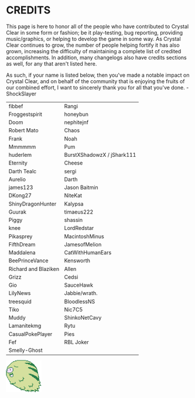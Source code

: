 # CREDITS

This page is here to honor all of the people who have contributed to Crystal Clear in some form or fashion; be it play-testing, bug reporting, providing music/graphics, or helping to develop the game in some way. As Crystal Clear continues to grow, the number of people helping fortify it has also grown, increasing the difficulty of maintaining a complete list of credited accomplishments. In addition, many changelogs also have credits sections as well, for any that aren't listed here.

As such, if your name is listed below, then you've made a notable impact on Crystal Clear, and on behalf of the community that is enjoying the fruits of our combined effort, I want to sincerely thank you for all that you've done. -ShockSlayer

<table>
<tr><td> fibbef               </td><td> Rangi                      </td></tr>
<tr><td> Froggestspirit       </td><td> honeybun                   </td></tr>
<tr><td> Doom                 </td><td> nephitejnf                 </td></tr>
<tr><td> Robert Mato          </td><td> Chaos                      </td></tr>
<tr><td> Frank                </td><td> Noah                       </td></tr>
<tr><td> Mmmmmm               </td><td> Pum                        </td></tr>
<tr><td> huderlem             </td><td> BurstXShadowzX / jShark111 </td></tr>
<tr><td> Eternity             </td><td> Cheese                     </td></tr>
<tr><td> Darth Tealc          </td><td> sergi                      </td></tr>
<tr><td> Aurelio              </td><td> Darth                      </td></tr>
<tr><td> james123             </td><td> Jason Baitmin              </td></tr>
<tr><td> DKong27              </td><td> NiteKat                    </td></tr>
<tr><td> ShinyDragonHunter    </td><td> Kalypsa                    </td></tr>
<tr><td> Guurak               </td><td> timaeus222                 </td></tr>
<tr><td> Piggy                </td><td> shassin                    </td></tr>
<tr><td> knee                 </td><td> LordRedstar                </td></tr>
<tr><td> Pikasprey            </td><td> MacintoshMinus             </td></tr>
<tr><td> FifthDream           </td><td> JamesofMelion              </td></tr>
<tr><td> Maddalena            </td><td> CatWithHumanEars           </td></tr>
<tr><td> BeePrinceVance       </td><td> Kensworth                  </td></tr>
<tr><td> Richard and Blaziken </td><td> Allen                      </td></tr>
<tr><td> Grizz                </td><td> Cedsi                      </td></tr>
<tr><td> Gio                  </td><td> SauceHawk                  </td></tr>
<tr><td> LilyNews             </td><td> Jabbie/wrath.              </td></tr>
<tr><td> treesquid            </td><td> BloodlessNS                </td></tr>
<tr><td> Tiko                 </td><td> Nic7C5                     </td></tr>
<tr><td> Muddy                </td><td> ShinkoNetCavy              </td></tr>
<tr><td> Lamanitekmg          </td><td> Rytu                       </td></tr>
<tr><td> CasualPokePlayer     </td><td> Pies                       </td></tr>
<tr><td> Fef                  </td><td> RBL Joker                  </td></tr>
<tr><td> Smelly-Ghost         </td><td>                            </td></tr>
</table>

![](images/Credits/image1.png)

